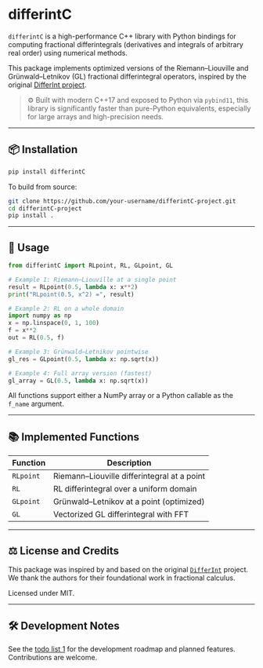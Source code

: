 # differintC

`differintC` is a high-performance C++ library with Python bindings for computing fractional differintegrals (derivatives and integrals of arbitrary real order) using numerical methods.

This package implements optimized versions of the Riemann–Liouville and Grünwald–Letnikov (GL) fractional differintegral operators, inspired by the original [DifferInt project](https://placeholder-link-to-original-differint-project).

> ⚙️ Built with modern C++17 and exposed to Python via `pybind11`, this library is significantly faster than pure-Python equivalents, especially for large arrays and high-precision needs.

---

## 📦 Installation

```bash
pip install differintC
````

To build from source:

```bash
git clone https://github.com/your-username/differintC-project.git
cd differintC-project
pip install .
```

---

## 🚀 Usage

```python
from differintC import RLpoint, RL, GLpoint, GL

# Example 1: Riemann–Liouville at a single point
result = RLpoint(0.5, lambda x: x**2)
print("RLpoint(0.5, x^2) =", result)

# Example 2: RL on a whole domain
import numpy as np
x = np.linspace(0, 1, 100)
f = x**2
out = RL(0.5, f)

# Example 3: Grünwald–Letnikov pointwise
gl_res = GLpoint(0.5, lambda x: np.sqrt(x))

# Example 4: Full array version (fastest)
gl_array = GL(0.5, lambda x: np.sqrt(x))
```

All functions support either a NumPy array or a Python callable as the `f_name` argument.

---

## 📚 Implemented Functions

| Function  | Description                                 |
| --------- | ------------------------------------------- |
| `RLpoint` | Riemann–Liouville differintegral at a point |
| `RL`      | RL differintegral over a uniform domain     |
| `GLpoint` | Grünwald–Letnikov at a point (optimized)    |
| `GL`      | Vectorized GL differintegral with FFT       |

---

## ⚖️ License and Credits

This package was inspired by and based on the original [`DifferInt`](https://placeholder-link-to-original-differint-project) project. We thank the authors for their foundational work in fractional calculus.

Licensed under MIT.

---

## 🛠 Development Notes

See the [todo list 1](https://github.com/your-username/differintC-project/issues/1) for the development roadmap and planned features. Contributions are welcome.
